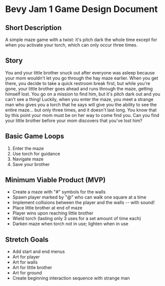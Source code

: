 # Bevy Jam 1 Game Design Document

## Short Description
A simple maze game with a twist: it's pitch dark the whole time except for when you activate your torch, which can only occur three times.

## Story
You and your little brother snuck out after everyone was asleep because your mom wouldn't let you go through the hay maze earlier. When you get there, you decide to take a quick restroom break first, but while you're gone, your little brother goes ahead and runs through the maze, getting himself lost. You go on a mission to find him, but it's pitch dark out and you can't see a thing! Luckily, when you enter the maze, you meet a strange man who gives you a torch that he says will give you the ability to see the entire maze... but only three times, and it doesn't last long. You know that by this point your mom must be on her way to come find you. Can you find your little brother before your mom discovers that you've lost him?

## Basic Game Loops
1. Enter the maze
1. Use torch for guidance
1. Navigate maze
1. Save your brother

## Minimum Viable Product (MVP)
* Create a maze with "#" symbols for the walls
* Spawn player marked by "@" who can walk one square at a time
* Implement collisions between the player and the walls -- with sound!
* Place little brother at end of maze
* Player wins upon reaching little brother
* Wield torch (lasting only 3 uses for a set amount of time each)
* Darken maze when torch not in use; lighten when in use

## Stretch Goals
* Add start and end menus
* Art for player
* Art for walls
* Art for little brother
* Art for ground
* Create beginning interaction sequence with strange man